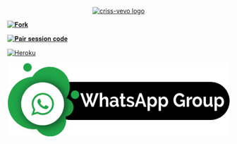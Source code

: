 <p align="center">
  <a href="https://github.com/criss-vevo">
    <img alt="criss-vevo logo" height="300" width="350" src="https://files.catbox.moe/gs8gi2.jpg">
  </a>
</p>



<a href="https://github.com/criss-vevo/CRISS-AI/fork"><img src="https://img.shields.io/badge/Fork-white" alt="𝐅𝐨𝐫𝐤" width="100"></a>


 
<a href="https://shorturl.at/WYHGS"><img src="https://img.shields.io/badge/Pair%20session%20code-white" alt="𝐏𝐚𝐢𝐫 𝐬𝐞𝐬𝐬𝐢𝐨𝐧 𝐜𝐨𝐝𝐞" width="300"></a>



 <a href="https://dashboard.heroku.com/new?template=https://github.com/criss-vevo/CRISS-AI"><img title="DEPLOY-ON HEROKU" src="https://img.shields.io/badge/DEPLOY%20ON%20HEROKU-white" alt="Heroku" width="300"></a>

  
  

[![JOIN WHATSAPP GROUP](https://raw.githubusercontent.com/Neeraj-x0/Neeraj-x0/main/photos/suddidina-join-whatsapp.png)](https://whatsapp.com/channel/0029Vb0HIV2G3R3s2II4181g)

 
